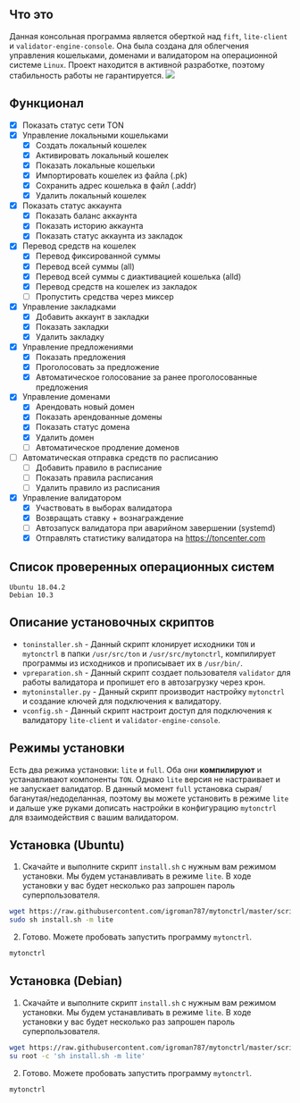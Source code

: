 ## Что это
Данная консольная программа является оберткой над `fift`, `lite-client` и `validator-engine-console`. Она была создана для облегчения управления кошельками, доменами и валидатором на операционной системе `Linux`.
Проект находится в активной разработке, поэтому стабильность работы не гарантируется.
![](https://raw.githubusercontent.com/igroman787/mytonctrl/master/screens/mytonctrl-status.png)

## Функционал
- [x] Показать статус сети TON
- [x] Управление локальными кошельками
	- [x] Создать локальный кошелек
	- [x] Активировать локальный кошелек
	- [x] Показать локальные кошельки
	- [x] Импортировать кошелек из файла (.pk)
	- [x] Сохранить адрес кошелька в файл (.addr)
	- [x] Удалить локальный кошелек
- [x] Показать статус аккаунта
	- [x] Показать баланс аккаунта
	- [x] Показать историю аккаунта
	- [x] Показать статус аккаунта из закладок
- [x] Перевод средств на кошелек
	- [x] Перевод фиксированной суммы
	- [x] Перевод всей суммы (all)
	- [x] Перевод всей суммы с диактивацией кошелька (alld)
	- [x] Перевод средств на кошелек из закладок
	- [ ] Пропустить средства через миксер
- [x] Управление закладками
	- [x] Добавить аккаунт в закладки
	- [x] Показать закладки
	- [x] Удалить закладку
- [x] Управление предложениями
	- [x] Показать предложения
	- [x] Проголосовать за предложение
	- [x] Автоматическое голосование за ранее проголосованные предложения
- [x] Управление доменами
	- [x] Арендовать новый домен
	- [x] Показать арендованные домены
	- [x] Показать статус домена
	- [x] Удалить домен
	- [ ] Автоматическое продление доменов
- [ ] Автоматическая отправка средств по расписанию
	- [ ] Добавить правило в расписание
	- [ ] Показать правила расписания
	- [ ] Удалить правило из расписания
- [x] Управление валидатором
	- [x] Участвовать в выборах валидатора
	- [x] Возвращать ставку + вознаграждение
	- [ ] Автозапуск валидатора при аварийном завершении (systemd)
	- [x] Отправлять статистику валидатора на https://toncenter.com

## Список проверенных операционных систем
```
Ubuntu 18.04.2
Debian 10.3
```

## Описание установочных скриптов
- `toninstaller.sh` - Данный скрипт клонирует исходники `TON` и `mytonctrl` в папки `/usr/src/ton` и `/usr/src/mytonctrl`, компилирует программы из исходников и прописывает их в `/usr/bin/`.
- `vpreparation.sh` - Данный скрипт создает пользователя `validator` для работы валидатора и пропишет его в автозагрузку через крон.
- `mytoninstaller.py` - Данный скрипт производит настройку `mytonctrl` и создание ключей для подключения к валидатору.
- `vconfig.sh` - Данный скрипт настроит доступ для подключения к валидатору `lite-client` и `validator-engine-console`.

## Режимы установки
Есть два режима установки: `lite` и `full`. Оба они **компилируют** и устанавливают компоненты `TON`. Однако `lite` версия не настраивает и не запускает валидатор. В данный момент `full` установка сырая/баганутая/недоделанная, поэтому вы можете установить в режиме `lite` и дальше уже руками дописать настройки в конфигурацию `mytonctrl` для взаимодействия с вашим валидатором.

## Установка (Ubuntu)
1. Скачайте и выполните скрипт `install.sh` с нужным вам режимом установки. Мы будем устанавливать в режиме `lite`. В ходе установки у вас будет несколько раз запрошен пароль суперпользователя.
```sh
wget https://raw.githubusercontent.com/igroman787/mytonctrl/master/scripts/install.sh
sudo sh install.sh -m lite
```

2. Готово. Можете пробовать запустить программу `mytonctrl`.
```sh
mytonctrl
```


## Установка (Debian)
1. Скачайте и выполните скрипт `install.sh` с нужным вам режимом установки. Мы будем устанавливать в режиме `lite`. В ходе установки у вас будет несколько раз запрошен пароль суперпользователя.
```sh
wget https://raw.githubusercontent.com/igroman787/mytonctrl/master/scripts/install.sh
su root -c 'sh install.sh -m lite'
```

2. Готово. Можете пробовать запустить программу `mytonctrl`.
```sh
mytonctrl
```

